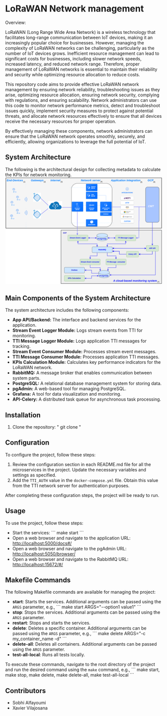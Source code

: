 # LoRaWAN Network management
Overview:

LoRaWAN (Long Range Wide Area Network) is a wireless technology that facilitates long-range communication between IoT devices, making it an increasingly popular choice for businesses. However, managing the complexity of LoRaWAN networks can be challenging, particularly as the number of IoT devices grows. Inefficient resource management can lead to significant costs for businesses, including slower network speeds, increased latency, and reduced network range. Therefore, proper management of LoRaWAN networks is essential to maintain their reliability and security while optimizing resource allocation to reduce costs.

This repository code aims to provide effective LoRaWAN network management by ensuring network reliability, troubleshooting issues as they arise, optimizing resource allocation, ensuring network security, complying with regulations, and ensuring scalability. Network administrators can use this code to monitor network performance metrics, detect and troubleshoot issues quickly, implement security measures to protect against potential threats, and allocate network resources effectively to ensure that all devices receive the necessary resources for proper operation.

By effectively managing these components, network administrators can ensure that the LoRaWAN network operates smoothly, securely, and efficiently, allowing organizations to leverage the full potential of IoT.

## System Architecture

The following is the architectural design for collecting metadata to calculate the KPIs for network monitoring.
![Title](images/tti_metadata.png)
 
## Main Components of the System Architecture

The system architecture includes the following components:

- **App API/Backend:** The interface and backend services for the application.
- **Stream Event Logger Module:** Logs stream events from TTI for monitoring.
- **TTI Message Logger Module:** Logs application TTI messages for tracking.
- **Stream Event Consumer Module:** Processes stream event messages.
- **TTI Message Consumer Module:** Processes application TTI messages.
- **KPIs Calculation Module:** Calculates key performance indicators for the LoRaWAN network.
- **RabbitMQ:** A message broker that enables communication between system parts.
- **PostgreSQL:** A relational database management system for storing data.
- **pgAdmin:** A web-based tool for managing PostgreSQL.
- **Grafana:** A tool for data visualization and monitoring.
- **API-Celery:** A distributed task queue for asynchronous task processing.
  

## Installation

1. Clone the repository:   " git clone  " 
  

## Configuration

To configure the project, follow these steps:

1. Review the configuration section in each README.md file for all the microservices in the project. Update the necessary variables and settings as specified.
2. Add the `TTI_AUTH` value in the `docker-compose.yml` file. Obtain this value from the TTI network server for authentication purposes.

After completing these configuration steps, the project will be ready to run.

## Usage

To use the project, follow these steps:

- Start the services:
  \`\`\`
  make start
  \`\`\`
- Open a web browser and navigate to the application URL: [http://localhost:5000/docs#/](http://localhost:5000/docs#/)
- Open a web browser and navigate to the pgAdmin URL: [http://localhost:5050/browser/](http://localhost:5050/browser/)
- Open a web browser and navigate to the RabbitMQ URL: [http://localhost:15672/#/](http://localhost:15672/#/)

## Makefile Commands

The following Makefile commands are available for managing the project:

- **start**: Starts the services. Additional arguments can be passed using the `ARGS` parameter, e.g.,
  \`\`\`
  make start ARGS="--option1 value1"
  \`\`\`
- **stop**: Stops the services. Additional arguments can be passed using the `ARGS` parameter.
- **restart**: Stops and starts the services.
- **delete**: Deletes a specific container. Additional arguments can be passed using the `ARGS` parameter, e.g.,
  \`\`\`
  make delete ARGS="-c my_container_name -d"
  \`\`\`
- **delete-all**: Deletes all containers. Additional arguments can be passed using the `ARGS` parameter.
- **test-all-local**: Runs all tests locally.

To execute these commands, navigate to the root directory of the project and run the desired command using the `make` command, e.g.,
\`\`\`
make start,
make stop,
make delete,
make delete-all,
make test-all-local
\`\`\`

## Contributors

- Sobhi Alfayoumi
- Xavier Vilajosana
 